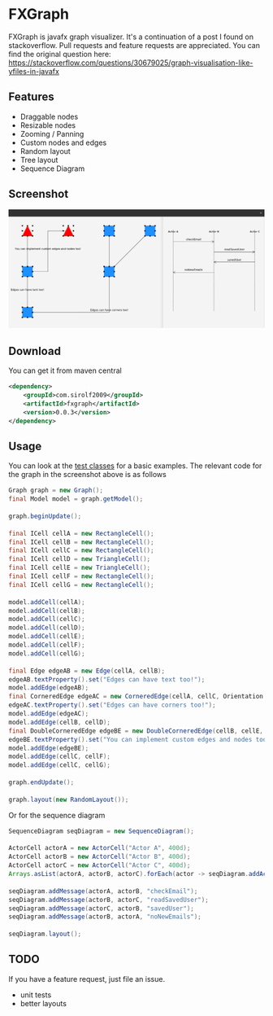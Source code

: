 # FXGraph

FXGraph is javafx graph visualizer. It's a continuation of a post I found on stackoverflow. Pull requests and feature requests are appreciated.
You can find the original question here: https://stackoverflow.com/questions/30679025/graph-visualisation-like-yfiles-in-javafx

## Features
 - Draggable nodes
 - Resizable nodes
 - Zooming / Panning
 - Custom nodes and edges
 - Random layout
 - Tree layout
 - Sequence Diagram

## Screenshot
![Screenshot](screenshot.png)

## Download
You can get it from maven central
```xml
<dependency>
	<groupId>com.sirolf2009</groupId>
	<artifactId>fxgraph</artifactId>
	<version>0.0.3</version>
</dependency>
``` 

## Usage
You can look at the [test classes](src/test/java/com/fxgraph) for a basic examples. The relevant code for the graph in the screenshot above is as follows
```java
Graph graph = new Graph();
final Model model = graph.getModel();

graph.beginUpdate();

final ICell cellA = new RectangleCell();
final ICell cellB = new RectangleCell();
final ICell cellC = new RectangleCell();
final ICell cellD = new TriangleCell();
final ICell cellE = new TriangleCell();
final ICell cellF = new RectangleCell();
final ICell cellG = new RectangleCell();

model.addCell(cellA);
model.addCell(cellB);
model.addCell(cellC);
model.addCell(cellD);
model.addCell(cellE);
model.addCell(cellF);
model.addCell(cellG);

final Edge edgeAB = new Edge(cellA, cellB);
edgeAB.textProperty().set("Edges can have text too!");
model.addEdge(edgeAB);
final CorneredEdge edgeAC = new CorneredEdge(cellA, cellC, Orientation.HORIZONTAL);
edgeAC.textProperty().set("Edges can have corners too!");
model.addEdge(edgeAC);
model.addEdge(cellB, cellD);
final DoubleCorneredEdge edgeBE = new DoubleCorneredEdge(cellB, cellE, Orientation.HORIZONTAL);
edgeBE.textProperty().set("You can implement custom edges and nodes too!");
model.addEdge(edgeBE);
model.addEdge(cellC, cellF);
model.addEdge(cellC, cellG);

graph.endUpdate();

graph.layout(new RandomLayout());
``` 
Or for the sequence diagram
```java
SequenceDiagram seqDiagram = new SequenceDiagram();

ActorCell actorA = new ActorCell("Actor A", 400d);
ActorCell actorB = new ActorCell("Actor B", 400d);
ActorCell actorC = new ActorCell("Actor C", 400d);
Arrays.asList(actorA, actorB, actorC).forEach(actor -> seqDiagram.addActor(actor));

seqDiagram.addMessage(actorA, actorB, "checkEmail");
seqDiagram.addMessage(actorB, actorC, "readSavedUser");
seqDiagram.addMessage(actorC, actorB, "savedUser");
seqDiagram.addMessage(actorB, actorA, "noNewEmails");

seqDiagram.layout();
```

## TODO
If you have a feature request, just file an issue.
 - unit tests
 - better layouts
